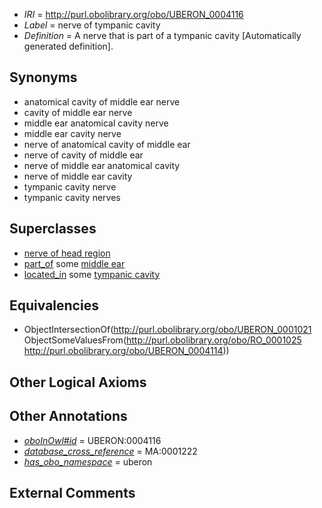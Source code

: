  * *IRI* = http://purl.obolibrary.org/obo/UBERON_0004116
 * *Label* = nerve of tympanic cavity
 * *Definition* = A nerve that is part of a tympanic cavity [Automatically generated definition].

## Synonyms

 * anatomical cavity of middle ear nerve
 * cavity of middle ear nerve
 * middle ear anatomical cavity nerve
 * middle ear cavity nerve
 * nerve of anatomical cavity of middle ear
 * nerve of cavity of middle ear
 * nerve of middle ear anatomical cavity
 * nerve of middle ear cavity
 * tympanic cavity nerve
 * tympanic cavity nerves

## Superclasses

 * [nerve of head region](../../UBERON/79/UBERON_0011779.md)
 * [part_of](../../BFO/50/BFO_0000050.md) some [middle ear](../../UBERON/56/UBERON_0001756.md)
 * [located_in](../../RO/25/RO_0001025.md) some [tympanic cavity](../../UBERON/14/UBERON_0004114.md)

## Equivalencies

 * ObjectIntersectionOf(<http://purl.obolibrary.org/obo/UBERON_0001021> ObjectSomeValuesFrom(<http://purl.obolibrary.org/obo/RO_0001025> <http://purl.obolibrary.org/obo/UBERON_0004114>))

## Other Logical Axioms


## Other Annotations

 * *[oboInOwl#id](../../id/oboInOwl#id.md)* = UBERON:0004116
 * *[database_cross_reference](../../ef/oboInOwl#hasDbXref.md)* = MA:0001222
 * *[has_obo_namespace](../../ce/oboInOwl#hasOBONamespace.md)* = uberon

## External Comments

